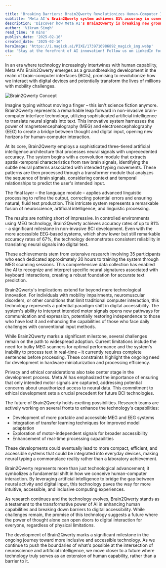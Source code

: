 ```yaml
---

title: 'Breaking Barriers: Brain2Qwerty Revolutionizes Human-Computer Interaction Through AI-Powered Accessibility'
subtitle: 'Meta AI's Brain2Qwerty system achieves 81% accuracy in converting neural signals to text'
description: 'Discover how Meta AI's Brain2Qwerty is breaking new ground in brain-computer interface technology, enabling thought-driven typing and enhancing accessibility for individuals with mobility challenges, heralding a new era in human-computer interaction.'
author: 'Vikram Singh'
read_time: '8 mins'
publish_date: '2025-02-16'
created_date: '2025-02-16'
heroImage: 'https://i.magick.ai/PIXE/1739716986892_magick_img.webp'
cta: 'Stay at the forefront of AI innovation! Follow us on LinkedIn for exclusive insights into groundbreaking developments like Brain2Qwerty and the future of human-computer interaction!'
---
```


In an era where technology increasingly intertwines with human capability, Meta AI's Brain2Qwerty emerges as a groundbreaking development in the realm of brain-computer interfaces (BCIs), promising to revolutionize how we interact with digital devices and potentially transform the lives of millions with mobility challenges.

![Brain2Qwerty Concept](https://i.magick.ai/PIXE/1739716986895_magick_img.webp)

Imagine typing without moving a finger – this isn't science fiction anymore. Brain2Qwerty represents a remarkable leap forward in non-invasive brain-computer interface technology, utilizing sophisticated artificial intelligence to translate neural signals into text. This innovative system harnesses the power of magnetoencephalography (MEG) and electroencephalography (EEG) to create a bridge between thought and digital input, opening new horizons for human-computer interaction.

At its core, Brain2Qwerty employs a sophisticated three-tiered artificial intelligence architecture that processes neural signals with unprecedented accuracy. The system begins with a convolution module that extracts spatial-temporal characteristics from raw brain signals, identifying the subtle neural patterns associated with intended typing movements. These patterns are then processed through a transformer module that analyzes the sequence of brain signals, considering context and temporal relationships to predict the user's intended input.

The final layer – the language module – applies advanced linguistic processing to refine the output, correcting potential errors and ensuring natural, fluid text production. This intricate system represents a remarkable fusion of neuroscience, artificial intelligence, and linguistic processing.

The results are nothing short of impressive. In controlled environments using MEG technology, Brain2Qwerty achieves accuracy rates of up to 81% - a significant milestone in non-invasive BCI development. Even with the more accessible EEG-based systems, which show lower but still remarkable accuracy rates of 67%, the technology demonstrates consistent reliability in translating neural signals into digital text.

These achievements stem from extensive research involving 35 participants who each dedicated approximately 20 hours to training the system through MEG scanning sessions. This comprehensive data collection has enabled the AI to recognize and interpret specific neural signatures associated with keyboard interactions, creating a robust foundation for accurate text prediction.

Brain2Qwerty's implications extend far beyond mere technological innovation. For individuals with mobility impairments, neuromuscular disorders, or other conditions that limit traditional computer interaction, this technology represents a potential paradigm shift in digital accessibility. The system's ability to interpret intended motor signals opens new pathways for communication and expression, potentially restoring independence to those who have lost it and enhancing the capabilities of those who face daily challenges with conventional input methods.

While Brain2Qwerty marks a significant milestone, several challenges remain on the path to widespread adoption. Current limitations include the need for bulky MEG scanners for optimal performance and the system's inability to process text in real-time – it currently requires complete sentences before processing. These constraints highlight the ongoing need for development in hardware miniaturization and processing efficiency.

Privacy and ethical considerations also take center stage in the development process. Meta AI has emphasized the importance of ensuring that only intended motor signals are captured, addressing potential concerns about unauthorized access to neural data. This commitment to ethical development sets a crucial precedent for future BCI technologies.

The future of Brain2Qwerty holds exciting possibilities. Research teams are actively working on several fronts to enhance the technology's capabilities:

- Development of more portable and accessible MEG and EEG systems
- Integration of transfer learning techniques for improved model adaptation
- Exploration of motor-independent signals for broader accessibility
- Enhancement of real-time processing capabilities

These developments could eventually lead to more compact, efficient, and accessible systems that could be integrated into everyday devices, making neural typing a commonplace reality rather than a laboratory achievement.

Brain2Qwerty represents more than just technological advancement; it symbolizes a fundamental shift in how we conceive human-computer interaction. By leveraging artificial intelligence to bridge the gap between neural activity and digital input, this technology paves the way for more intuitive, accessible, and inclusive computing experiences.

As research continues and the technology evolves, Brain2Qwerty stands as a testament to the transformative power of AI in enhancing human capabilities and breaking down barriers to digital accessibility. While challenges remain, the promise of this technology suggests a future where the power of thought alone can open doors to digital interaction for everyone, regardless of physical limitations.

The development of Brain2Qwerty marks a significant milestone in the ongoing journey toward more inclusive and accessible technology. As we continue to push the boundaries of what's possible at the intersection of neuroscience and artificial intelligence, we move closer to a future where technology truly serves as an extension of human capability, rather than a barrier to it.